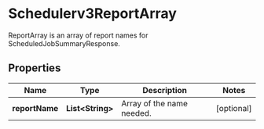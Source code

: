 

# Schedulerv3ReportArray

ReportArray is an array of report names for ScheduledJobSummaryResponse.

## Properties

| Name | Type | Description | Notes |
|------------ | ------------- | ------------- | -------------|
|**reportName** | **List&lt;String&gt;** | Array of the name needed. |  [optional] |



